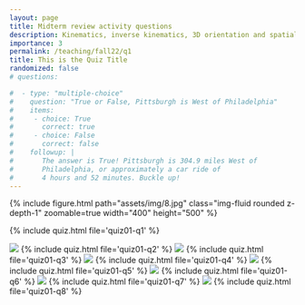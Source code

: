 ```yaml
---
layout: page
title: Midterm review activity questions
description: Kinematics, inverse kinematics, 3D orientation and spatial representation, Jacobian, 3d forward kinematics
importance: 3
permalink: /teaching/fall22/q1
title: This is the Quiz Title 
randomized: false
# questions:

#  - type: "multiple-choice"
#    question: "True or False, Pittsburgh is West of Philadelphia"
#    items:
#     - choice: True
#       correct: true
#     - choice: False
#       correct: false
#    followup: | 
#       The answer is True! Pittsburgh is 304.9 miles West of 
#       Philadelphia, or approximately a car ride of 
#       4 hours and 52 minutes. Buckle up!
---
```

<!-- Q1 -->
<div class="row mt-3">
    <div class="col-sm mt-3 mt-md-0">
        {% include figure.html path="assets/img/8.jpg" class="img-fluid rounded z-depth-1" zoomable=true  width="400" height="500" %}
    </div>
</div>

{% include quiz.html file='quiz01-q1' %}

<!-- Q2 -->
<img src="/assets/img/7.jpg">
{% include quiz.html file='quiz01-q2' %}


<!-- Q3 -->
<img src="/assets/img/7.jpg">
{% include quiz.html file='quiz01-q3' %}


<!-- Q4 -->
<img src="/assets/img/7.jpg">
{% include quiz.html file='quiz01-q4' %}


<!-- Q5 -->
<img src="/assets/img/7.jpg">
{% include quiz.html file='quiz01-q5' %}


<!-- Q6 -->
<img src="/assets/img/7.jpg">
{% include quiz.html file='quiz01-q6' %}


<!-- Q2 -->
<img src="/assets/img/7.jpg">
{% include quiz.html file='quiz01-q7' %}


<!-- Q2 -->
<img src="/assets/img/7.jpg">
{% include quiz.html file='quiz01-q8' %}

<!-- Every project has a beautiful feature showcase page. TODO:
It's easy to include images in a flexible 3-column grid format.
Make your photos 1/3, 2/3, or full width.

To give your project a background in the portfolio page, just add the img tag to the front matter like so:

<button type="button">Click Me!</button>
title: This is the Quiz Title
randomized: false -->
